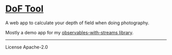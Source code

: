 # [DoF Tool](https://dof-tool.surma.technology)

A web app to calculate your depth of field when doing photography.

Mostly a demo app for my [observables-with-streams library](https://npm.im/observables-with-streams).

---
License Apache-2.0
